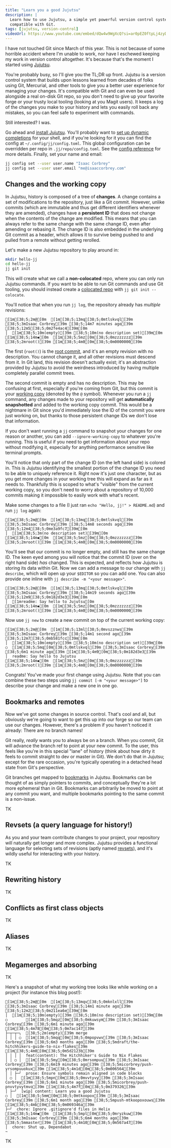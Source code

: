 ```yaml
---
title: "Learn you a good Jujutsu"
description: |
  Learn how to use Jujutsu, a simple yet powerful version control system that's
  compatible with Git.
tags: [jujutsu, version-control]
videoUrl: https://www.youtube.com/embed/dQw4w9WgXcQ?si=ar0pEZ0ftpLj4zyD
---
```


I have not touched Git since March of this year. This is not because of some
horrible accident where I'm unable to work, nor have I eschewed keeping my work
in version control altogether. It's because that's the moment I started using
[Jujutsu][1].

[1]: https://jj-vcs.github.io/jj/latest

You're probably busy, so I'll give you the TL;DR up front. Jujutsu is a version
control system that builds upon lessons learned from decades of folks using Git,
Mercurial, and other tools to give you a better user experience for managing
your changes. It's compatible with Git and can even be used alongside a real
on-disk Git repo, so you don't need to give up your favorite forge or your
trusty local tooling (looking at you Magit users). It keeps a log of the changes
you make to your history and lets you easily roll back any mistakes, so you can
feel safe to experiment with commands.

Still interested? I was.

Go ahead and [install Jujutsu][2]. You'll probably want to [set up dynamic
completions][3] for your shell, and if you're looking for it you can find the
config at `~/.config/jj/config.toml`. This global configuration can be
overridden per repo in `.jj/repo/config.toml`. See the [config reference][4] for
more details. Finally, set your name and email:

[2]: https://jj-vcs.github.io/jj/latest/install-and-setup/
[3]: https://jj-vcs.github.io/jj/latest/install-and-setup/#command-line-completion
[4]: https://jj-vcs.github.io/jj/latest/config/

```sh
jj config set --user user.name "Isaac Corbrey"
jj config set --user user.email "me@isaaccorbrey.com"
```

## Changes and the working copy

In Jujutsu, history is composed of a tree of **changes**. A change contains a
set of modifications to the repository, just like a Git commit. However, unlike
commits (which are immutable and thus get different identifiers whenever they
are amended), changes have a **persistent ID** that does not change when the
contents of the change are modified. This means that you can always refer to the
same change with the same change ID, even after amending or rebasing it. The
change ID is also embedded in the underlying Git commit as a header, which
allows it to survive being pushed to and pulled from a remote without getting
rerolled.

Let's make a new Jujutsu repository to play around in:

```sh
mkdir hello-jj
cd hello-jj
jj git init
```

This will create what we call a **non-colocated** repo, where you can only run
Jujutsu commands. If you want to be able to run Git commands and use Git
tooling, you should instead create a [colocated repo][5] with
`jj git init --colocate`.

[5]: https://jj-vcs.github.io/jj/latest/git-compatibility/#co-located-jujutsugit-repos

You'll notice that when you run `jj log`, the repository already has _multiple_
revisions:

```ansi
[1m[38;5;2m@[0m  [1m[38;5;13mq[38;5;0mtlskvql[39m [38;5;3mIsaac Corbrey[39m [38;5;14m7 minutes ago[39m [38;5;12m5[38;5;0m2fe4ac4[39m[0m
│  [1m[38;5;10m(empty)[39m [38;5;10m(no description set)[39m[0m
[1m[38;5;14m◆[0m  [1m[38;5;5mz[0m[38;5;0mzzzzzzz[39m [38;5;2mroot()[39m [1m[38;5;4m0[0m[38;5;0m0000000[39m
```

The first (`root()`) is the [root commit][6], and it's an empty revision with no
description. You cannot change it, and all other revisions must descend from it.
In Git land, this revision doesn't actually exist; it's an abstraction provided
by Jujutsu to avoid the weirdness introduced by having multiple completely
parallel commit trees.

[6]: https://jj-vcs.github.io/jj/latest/glossary/#root-commit

The second commit is empty and has no description. This may be confusing at
first, especially if you're coming from Git, but this commit is your [working
copy][7] (denoted by the `@` symbol). Whenever you run a `jj` command, any
changes made to your repository will get **automatically snapshotted** and added
to the working copy commit. This would be a nightmare in Git since you'd
immediately lose the ID of the commit you were just working on, but thanks to
those persistent change IDs we don't lose that information.

[7]: https://jj-vcs.github.io/jj/latest/working-copy/#introduction

If you don't want running a `jj` command to snapshot your changes for one reason
or another, you can add `--ignore-working-copy` to whatever you're running. This
is useful if you need to get information about your repo without modifying it,
especially for anything performance sensitive like terminal prompts.

You'll notice that only part of the change ID (on the left hand side) is colored
in. This is Jujutsu identifying the smallest portion of the change ID you need
to be able to uniquely reference it. Right now it's just one character, but as
you get more changes in your working tree this will expand as far as it needs
to. Thankfully this is scoped to what's "visible" from the current working copy,
so you don't need to worry about a repository of 10,000 commits making it
impossible to easily work with what's recent.

Make some changes to a file (I just ran `echo "Hello, jj!" > README.md`) and run
`jj log` again:

```ansi
[1m[38;5;2m@[0m  [1m[38;5;13mq[38;5;0mtlskvql[39m [38;5;3mIsaac Corbrey[39m [38;5;14m8 seconds ago[39m [38;5;12m4[38;5;0me3a9fc7[39m[0m
│  [1m[38;5;3m(no description set)[39m[0m
[1m[38;5;14m◆[0m  [1m[38;5;5mz[0m[38;5;0mzzzzzzz[39m [38;5;2mroot()[39m [1m[38;5;4m0[0m[38;5;0m0000000[39m
```

You'll see that our commit is no longer empty, and still has the same change ID.
The keen eyed among you will notice that the commit ID (over on the right hand
side) _has_ changed. This is expected, and reflects how Jujutsu is storing its
data within Git. Now we can add a message to our change with `jj describe`,
which will open up your `$EDITOR` so you can add one. You can also provide one
inline with `jj describe -m "<your message>"`.

```ansi
[1m[38;5;2m@[0m  [1m[38;5;13mq[38;5;0mtlskvql[39m [38;5;3mIsaac Corbrey[39m [38;5;14m19 seconds ago[39m [38;5;12m9[38;5;0m182d3e3[39m[0m
│  [1mreadme: Say hello to Jujutsu[0m
[1m[38;5;14m◆[0m  [1m[38;5;5mz[0m[38;5;0mzzzzzzz[39m [38;5;2mroot()[39m [1m[38;5;4m0[0m[38;5;0m0000000[39m
```

Now use `jj new` to create a new commit on top of the current working copy:

```ansi
[1m[38;5;2m@[0m  [1m[38;5;13ml[38;5;0mvszznws[39m [38;5;3mIsaac Corbrey[39m [38;5;14m1 second ago[39m [38;5;12m7[38;5;0mb581fcc[39m[0m
│  [1m[38;5;10m(empty)[39m [38;5;10m(no description set)[39m[0m
○  [1m[38;5;5mq[0m[38;5;0mtlskvql[39m [38;5;3mIsaac Corbrey[39m [38;5;6m1 minute ago[39m [1m[38;5;4m9[0m[38;5;0m182d3e3[39m
│  readme: Say hello to Jujutsu
[1m[38;5;14m◆[0m  [1m[38;5;5mz[0m[38;5;0mzzzzzzz[39m [38;5;2mroot()[39m [1m[38;5;4m0[0m[38;5;0m0000000[39m
```

Congrats! You've made your first change using Jujutsu. Note that you can combine
these two steps using `jj commit [-m "<your message>"]` to describe your change
and make a new one in one go.

## Bookmarks and remotes

Now we've got some changes in source control. That's cool and all, but obviously
we're going to want to get this up into our forge so our team can use our
changes. However, there's a problem if you haven't noticed it already: There are
no branch names!

Git really, _really_ wants you to always be on a branch. When you commit, Git
will advance the branch ref to point at your new commit. To the user, this feels
like you're in this special "lane" of history (think about how dirty it feels to
commit straight to dev or master in Git). We don't do that in Jujutsu; except
for the rare occasion, you're typically operating in a detached head state from
Git's perspective.

Git branches get mapped to [bookmarks][8] in Jujutsu. Bookmarks can be thought
of as simply pointers to commits, and conceptually they're a lot more ephemeral
than in Git. Bookmarks can arbitrarily be moved to point at any commit you want,
and multiple bookmarks pointing to the same commit is a non-issue. 

[8]: https://jj-vcs.github.io/jj/latest/bookmarks/

TK

## Revsets (a query language for history!)

As you and your team contribute changes to your project, your repository will
naturally get longer and more complex. Jujutsu provides a functional language
for selecting sets of revisions (aptly named [revsets][9]), and it's wildly
useful for interacting with your history.

[9]: https://jj-vcs.github.io/jj/latest/revsets/

TK

## Rewriting history

TK

## Conflicts as first class objects

TK

## Aliases

TK

## Megamerges and absorbing

TK

Here's a snapshot of what my working tree looks like while working on a project
(for instance this blog post!):

```ansi
[1m[38;5;2m@[0m  [1m[38;5;13mqv[38;5;0mknlxll[39m [38;5;3mIsaac Corbrey[39m [38;5;14m1 minute ago[39m [38;5;12m2[38;5;0m211ea6e[39m[0m
│  [1m[38;5;10m(empty)[39m [38;5;10m(no description set)[39m[0m
○        [1m[38;5;5mqz[0m[38;5;0mkuwsym[39m [38;5;3mIsaac Corbrey[39m [38;5;6m1 minute ago[39m [1m[38;5;4m78[0m[38;5;0m7ac147[39m
├─┬─┬─╮  [38;5;2m(empty)[39m merge
│ │ │ ○  [1m[38;5;5mqq[0m[38;5;0mpopvwv[39m [38;5;3mIsaac Corbrey[39m [38;5;6m3 months ago[39m [38;5;5mdraft/the-hitchhikers-guide-to-nix-flakes[39m [1m[38;5;4m0[0m[38;5;0m5d2123b[39m
│ │ │ │  feat(content): The Hitchhiker's Guide to Nix Flakes
│ │ ○ │  [1m[38;5;5my[0m[38;5;0mrsompuu[39m [38;5;3mIsaac Corbrey[39m [38;5;6m19 minutes ago[39m [38;5;5micorbrey/push-yrsompuuokux[39m [1m[38;5;4m1d[0m[38;5;0m006564[39m
│ │ ├─╯  prose: Ensure symbols remain aligned in code blocks
│ ○ │  [1m[38;5;5mpn[0m[38;5;0mvvtyvy[39m [38;5;3mIsaac Corbrey[39m [38;5;6m1 minute ago[39m [38;5;5micorbrey/push-pnvvtyvytmvo[39m [1m[38;5;4m7f[0m[38;5;0m379326[39m
│ ├─╯  [wip] content: Learn you a good Jujutsu
○ │  [1m[38;5;5mm[0m[38;5;0mtkoopox[39m [38;5;3mIsaac Corbrey[39m [38;5;6m1 month ago[39m [38;5;5mpush-mtkoopoxouws[39m [1m[38;5;4mb[0m[38;5;0m069346a[39m
├─╯  chore: Ignore .gitignore'd files in Helix
[1m[38;5;14m◆[0m  [1m[38;5;5mpl[0m[38;5;0mryzkuw[39m [38;5;3mIsaac Corbrey[39m [38;5;6m4 months ago[39m [38;5;5mmaster[39m [1m[38;5;4m10[0m[38;5;0m567a47[39m
│  chore: Shut up, Dependabot
~
```

TK
